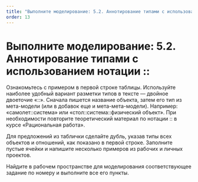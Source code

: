 ```yaml
---
title: "Выполните моделирование: 5.2. Аннотирование типами с использованием нотации ::"
order: 13
---
```


# Выполните моделирование: 5.2. Аннотирование типами с использованием нотации ::

Ознакомьтесь с примером в первой строке таблицы. Используйте наиболее удобный вариант разметки типов в тексте — двойное двоеточие «::». Сначала пишется название объекта, затем его тип из мета-модели (или в добавок еще и мета-мета-модели). Например: «самолет::система» или «стол::система::физический объект». При необходимости повторите теоретический материал по нотации :: в курсе «Рациональная работа».

Для предложений из таблички сделайте дубль, указав типы всех объектов и отношений, как показано в первой строке. Заполните пустые ячейки и напишите несколько примеров из рабочих и личных проектов.

Найдите в рабочем пространстве для моделирования соответствующее задание по номеру и выполните все его пункты.


